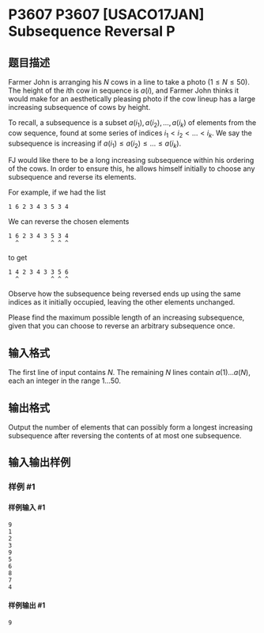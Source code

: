 # P3607 P3607 [USACO17JAN] Subsequence Reversal P

## 题目描述

Farmer John is arranging his $N$ cows in a line to take a photo ($1 \leq N \leq 50$). The height of the $i$th cow in sequence is $a(i)$, and Farmer John thinks it would make for an aesthetically pleasing photo if the cow lineup has a large increasing subsequence of cows by height.

To recall, a subsequence is a subset $a(i_1), a(i_2), \ldots, a(i_k)$ of elements from the cow sequence, found at some series of indices $i_1 < i_2 < \ldots < i_k$. We say the subsequence is increasing if $a(i_1) \leq a(i_2) \leq \ldots \leq a(i_k)$.

FJ would like there to be a long increasing subsequence within his ordering of the cows. In order to ensure this, he allows himself initially to choose any subsequence and reverse its elements.

For example, if we had the list

```
1 6 2 3 4 3 5 3 4
```

We can reverse the chosen elements

```
1 6 2 3 4 3 5 3 4
  ^         ^ ^ ^
```
to get

```
1 4 2 3 4 3 3 5 6
  ^         ^ ^ ^
```
Observe how the subsequence being reversed ends up using the same indices as it initially occupied, leaving the other elements unchanged.

Please find the maximum possible length of an increasing subsequence, given that you can choose to reverse an arbitrary subsequence once.

## 输入格式

The first line of input contains $N$. The remaining $N$ lines contain $a(1) \ldots a(N)$, each an integer in the range $1 \ldots 50$.

## 输出格式

Output the number of elements that can possibly form a longest increasing subsequence after reversing the contents of at most one subsequence.

## 输入输出样例

### 样例 #1

#### 样例输入 #1

```
9
1
2
3
9
5
6
8
7
4
```

#### 样例输出 #1

```
9
```

